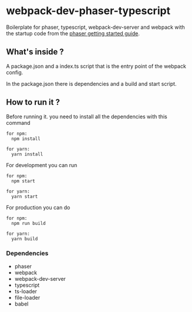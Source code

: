 # webpack-dev-phaser-typescript

Boilerplate for phaser, typescript, webpack-dev-server and webpack with the startup code from the [phaser getting started guide](https://phaser.io/tutorials/getting-started-phaser3/part5).

## What's inside ?

A package.json and a index.ts script that is the entry point of the webpack config.

In the package.json there is dependencies and a build and start script.

## How to run it ?

Before running it. you need to install all the dependencies with this command

```
for npm:
  npm install

for yarn:
  yarn install
```

For development you can run 

```
for npm:
  npm start

for yarn:
  yarn start
```

For production you can do

```
for npm:
  npm run build

for yarn:
  yarn build
```

### Dependencies
  - phaser
  - webpack
  - webpack-dev-server
  - typescript
  - ts-loader
  - file-loader
  - babel